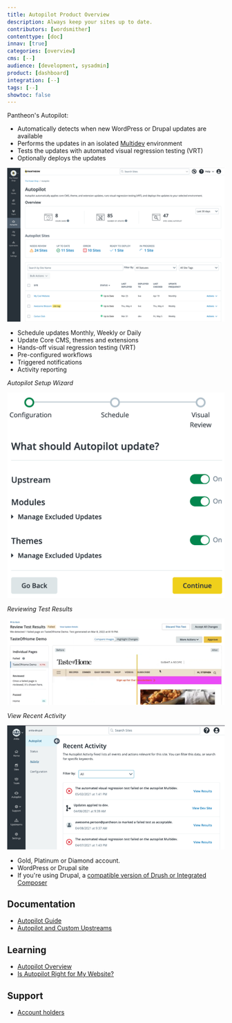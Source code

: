 ```yaml
---
title: Autopilot Product Overview
description: Always keep your sites up to date.
contributors: [wordsmither]
contenttype: [doc]
innav: [true]
categories: [overview]
cms: [--]
audience: [development, sysadmin]
product: [dashboard]
integration: [--]
tags: [--]
showtoc: false
---
```


<TabList>

<Tab title="Overview" id="overview" active={true}>

Pantheon's Autopilot:

- Automatically detects when new WordPress or Drupal updates are available
- Performs the updates in an isolated [Multidev](/guides/multidev) environment
- Tests the updates with automated visual regression testing (VRT)
- Optionally deploys the updates

![Autopilot Dashboard](../images/autopilot/autopilot-sites-overview.png)

</Tab>

<Tab title="Features" id="features">

- Schedule updates Monthly, Weekly or Daily
- Update Core CMS, themes and extensions
- Hands-off visual regression testing (VRT)
- Pre-configured workflows
- Triggered notifications
- Activity reporting

*Autopilot Setup Wizard*

![Autopilot Setup Wizard](../images/autopilot/autopilot-setup-configuration.png)

*Reviewing Test Results*

![Reviewing Test Results](../images/autopilot/autopilot-review-test-results.png)

*View Recent Activity*

![View Recent Activity](../images/autopilot/autopilot-site-recent-activity.png)

</Tab>

<Tab title="Requirements" id="requirements">

- Gold, Platinum or Diamond account.
- WordPress or Drupal site
- If you're using Drupal, a [compatible version of Drush or Integrated Composer](/guides/autopilot/autopilot-faq/#what-versions-of-drupal-are-supported-by-autopilot)

</Tab>

<Tab title="Resources" id="resources">

## Documentation

- [Autopilot Guide](/guides/autopilot)
- [Autopilot and Custom Upstreams](/guides/autopilot-custom-upstream)

## Learning

- [Autopilot Overview](https://learning.pantheon.io/autopilot-overview)
- [Is Autopilot Right for My Website?](https://learning.pantheon.io/is-autopilot-right-for-my-website-quick-lesson)

## Support

- [Account holders](https://dashboard.pantheon.io/workspace/support)

</Tab>

</TabList>
